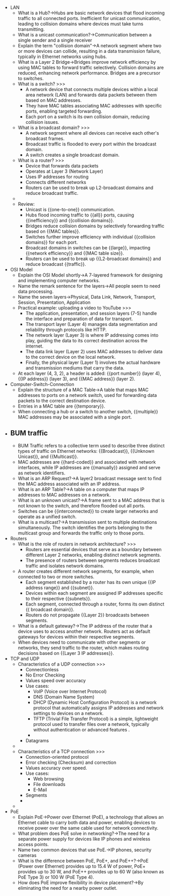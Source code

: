 - LAN
    - What is a Hub?→Hubs are basic network devices that flood incoming traffic to all connected ports. Inefficient for unicast communication, leading to collision domains where devices must take turns transmitting.
    - What is a unicast communication?→Communication between a single sender and a single receiver
    - Explain the term "collision domain"→A network segment where two or more devices can collide, resulting in a data transmission failure, typically in Ethernet networks using hubs.
    - What is a Layer 2 Bridge→Bridges improve network efficiency by using MAC tables to forward traffic selectively. Collision domains are reduced, enhancing network performance. Bridges are a precursor to switches.
    - What is a switch? >>>
        - A network device that connects multiple devices within a local area network (LAN) and forwards data packets between them based on MAC addresses.
        - They have MAC tables associating MAC addresses with specific ports, enabling targeted forwarding.
        - Each port on a switch is its own collision domain, reducing collision issues.
    - What is a broadcast domain? >>>
        - A network segment where all devices can receive each other's broadcast frames. 
        - Broadcast traffic is flooded to every port within the broadcast domain. 
        - A switch creates a single broadcast domain.
    - What is a router? >>>
        - Device that forwards data packets
        - Operates at Layer 3 (Network Layer)
        - Uses IP addresses for routing
        - Connects different networks
        - Routers can be used to break up L2-broadcast domains and reduce broadcast traffic.
    - 
    - Review:
        - Unicast is {{one-to-one}} communication.
        - Hubs flood incoming traffic to {{all}} ports, causing {{inefficiency}} and {{collision domains}}.
        - Bridges reduce collision domains by selectively forwarding traffic based on {{MAC tables}}.
        - Switches further improve efficiency with individual {{collision domains}} for each port.
        - Broadcast domains in switches can be {{large}}, impacting {{network efficiency}} and {{MAC table size}}.
        - Routers can be used to break up {{L2-broadcast domains}} and reduce broadcast {{traffic}}.
- OSI Model
    - Explain the OSI Model shortly→A 7-layered framework for designing and implementing computer networks.
    - Name the remark sentence for the layers→All people seem to need data processing. 
    - Name the seven layers→Physical, Data Link, Network, Transport, Session, Presentation, Application
    - Practical example: uploading a video to YouTube >>>
        - The application, presentation, and session layers (7-5) handle the interface and preparation of data for transport.
        - The transport layer (Layer 4) manages data segmentation and reliability through protocols like HTTP.
        - The network layer (Layer 3) is where IP addressing comes into play, guiding the data to its correct destination across the internet.
        - The data link layer (Layer 2) uses MAC addresses to deliver data to the correct device on the local network.
        - Finally, the physical layer (Layer 1) involves the actual hardware and transmission mediums that carry the data.
    - At each layer (4, 3, 2), a header is added: {{port number}} (layer 4), {{IP address}} (layer 3), and {{MAC address}} (layer 2).
- Computer-Switch-Connection
    - Explain the structure of a MAC Table→A table that maps MAC addresses to ports on a network switch, used for forwarding data packets to the correct destination device.
    - Entries in a MAC table are {{temporary}}.
    - When connecting a hub or a switch to another switch, {{multiple}} MAC addresses may be associated with a single port. 
- BUM traffic
    - 
    - BUM Traffic refers to a collective term used to describe three distinct types of traffic on Ethernet networks: {{Broadcast}}, {{Unknown Unicast}}, and {{Multicast}}.
    - MAC addresses are {{hard-coded}} and associated with network interfaces, while IP addresses are {{manually}} assigned and serve as network identifiers.
    - What is an ARP Request?→A layer2 broadcast message sent to find the MAC address associated with an IP address.
    - What is an ARP Table?→A table on a computer that maps IP addresses to MAC addresses on a network.
    - What is an unknown unicast?→A frame sent to a MAC address that is not known to the switch, and therefore flooded out all ports.
    - Switches can be {{interconnected}} to create larger networks and operate as a unified switch.
    - What is a multicast?→A transmission sent to multiple destinations simultaneously. The switch identifies the ports belonging to the multicast group and forwards the traffic only to those ports.
- Routers
    - What is the role of routers in network architecture? >>>
        - Routers are essential devices that serve as a boundary between different Layer 2 networks, enabling distinct network segments.
        - The presence of routers between segments reduces broadcast traffic and isolates network domains.
    - A router creates different network segments, for example, when connected to two or more switches.
        - Each segment established by a router has its own unique {{IP address range}} and {{subnet}}.
        - Devices within each segment are assigned IP addresses specific to their respective {{subnets}}. 
        - Each segment, connected through a router, forms its own distinct {{ broadcast domain}}.
        - Routers do not propagate {{Layer 2}} broadcasts between segments.
    - What is a default gateway?→The IP address of the router that a device uses to access another network. Routers act as default gateways for devices within their respective segments.
    - When devices need to communicate with other segments or networks, they send traffic to the router, which makes routing decisions based on {{Layer 3 IP addresses}}. 
- TCP and UDP
    - Characteristics of a UDP connection >>>
        - Connectionless
        - No Error Checking
        - Values speed over accuracy
        - Use cases: 
            - VoIP (Voice over Internet Protocol)
            - DNS (Domain Name System)
            - DHCP (Dynamic Host Configuration Protocol) is a network protocol that automatically assigns IP addresses and network settings to devices on a network.
            - TFTP (Trivial File Transfer Protocol) is a simple, lightweight protocol used to transfer files over a network, typically without authentication or advanced features .
            - 
        - Datagrams
    - 
    - Characteristics of a TCP connection >>>
        - Connection-oriented protocol
        - Error checking (Checksum) and correction
        - Values accuracy over speed.
        - Use cases:
            - Web browsing
            - File downloads
            - E-Mail
        - Segments
        - 
    - 
- PoE
    - Explain PoE→Power over Ethernet (PoE), a technology that allows an Ethernet cable to carry both data and power, enabling devices to receive power over the same cable used for network connectivity.
    - What problem does PoE solve in networking?→The need for a separate power supply for devices like IP phones and wireless access points.
    - Name two common devices that use PoE.→IP phones, security cameras
    - What is the difference between PoE, PoE+, and PoE++?→PoE (Power over Ethernet) provides up to 15.4 W of power, PoE+ provides up to 30 W, and PoE++ provides up to 60 W (also known as PoE Type 3) or 100 W (PoE Type 4).
    - How does PoE improve flexibility in device placement?→By eliminating the need for a nearby power outlet.
